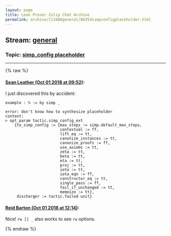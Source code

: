 ```yaml
---
layout: page
title: Lean Prover Zulip Chat Archive 
permalink: archive/113488general/86354simpconfigplaceholder.html
---
```


## Stream: [general](index.html)
### Topic: [simp_config placeholder](86354simpconfigplaceholder.html)

---


{% raw %}
#### [ Sean Leather (Oct 01 2018 at 09:52)](https://leanprover.zulipchat.com/#narrow/stream/113488-general/topic/simp_config%20placeholder/near/134955856):
I just discovered this by accident:

```lean
example : ℕ := by simp _
```

```lean
error: don't know how to synthesize placeholder
context:
⊢ opt_param tactic.simp_config_ext
    {to_simp_config := {max_steps := simp.default_max_steps,
                        contextual := ff,
                        lift_eq := tt,
                        canonize_instances := tt,
                        canonize_proofs := ff,
                        use_axioms := tt,
                        zeta := tt,
                        beta := tt,
                        eta := tt,
                        proj := tt,
                        iota := tt,
                        iota_eqn := ff,
                        constructor_eq := tt,
                        single_pass := ff,
                        fail_if_unchanged := tt,
                        memoize := tt},
     discharger := tactic.failed unit}
```

#### [ Reid Barton (Oct 01 2018 at 12:14)](https://leanprover.zulipchat.com/#narrow/stream/113488-general/topic/simp_config%20placeholder/near/134961539):
Nice! `rw [] _` also works to see `rw` options.


{% endraw %}
